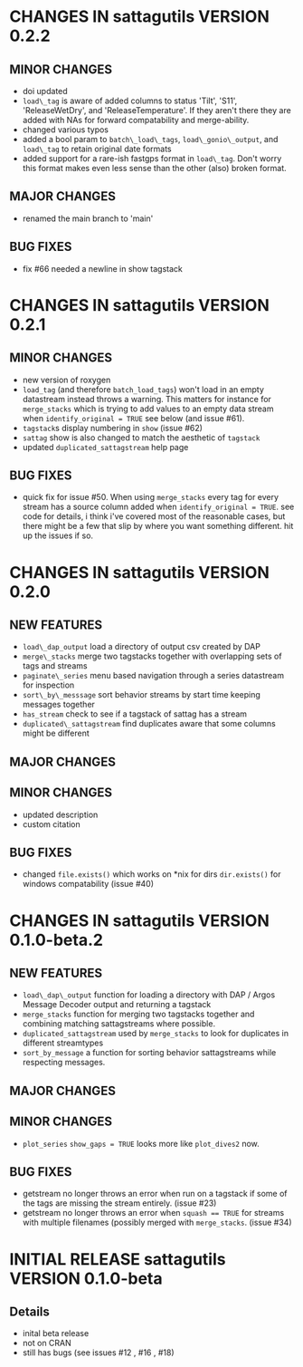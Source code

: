 # CHANGES IN sattagutils VERSION 0.2.2

## MINOR CHANGES
- doi updated
- `load\_tag` is aware of added columns to status 'Tilt', 'S11', 'ReleaseWetDry', and 'ReleaseTemperature'. If they aren't there they are added with NAs for forward compatability and merge-ability.
- changed various typos
- added a bool param to `batch\_load\_tags`, `load\_gonio\_output`, and `load\_tag` to retain original date formats
- added support for a rare-ish fastgps format in `load\_tag`. Don't worry this format makes even less sense than the other (also) broken format.
## MAJOR CHANGES
- renamed the main branch to 'main'

## BUG FIXES
- fix #66 needed a newline in show tagstack

# CHANGES IN sattagutils VERSION 0.2.1

## MINOR CHANGES
- new version of roxygen
- `load_tag` (and therefore `batch_load_tags`) won't load in an empty datastream instead throws a warning. This matters for instance for `merge_stacks` which is trying to add values to an empty data stream when `identify_original = TRUE` see below (and issue #61).
- `tagstack`s display numbering in `show` (issue #62)
- `sattag` show is also changed to match the aesthetic of `tagstack`
- updated `duplicated_sattagstream` help page

## BUG FIXES
- quick fix for issue #50. When using `merge_stacks` every tag for every stream has a source column added when `identify_original = TRUE`. see code for details, i think i've covered most of the reasonable cases, but there might be a few that slip by where you want something different. hit up the issues if so.


# CHANGES IN sattagutils VERSION 0.2.0

## NEW FEATURES
- `load\_dap_output` load a directory of output csv created by DAP
- `merge\_stacks` merge two tagstacks together with overlapping sets of tags and streams
- `paginate\_series` menu based navigation through a series datastream for inspection
- `sort\_by\_messsage` sort behavior streams by start time keeping messages together
- `has_stream` check to see if a tagstack of sattag has a stream
- `duplicated\_sattagstream` find duplicates aware that some columns might be different

## MAJOR CHANGES

## MINOR CHANGES
- updated description
- custom citation

## BUG FIXES
- changed `file.exists()` which works on \*nix for dirs `dir.exists()` for windows compatability (issue #40)


# CHANGES IN sattagutils VERSION 0.1.0-beta.2

## NEW FEATURES
- `load\_dap\_output` function for loading a directory with DAP / Argos Message Decoder output and returning a tagstack
- `merge_stacks` function for merging two tagstacks together and combining matching sattagstreams where possible.
- `duplicated_sattagstream` used by `merge_stacks` to look for duplicates in different streamtypes
- `sort_by_message` a function for sorting behavior sattagstreams while respecting messages.

## MAJOR CHANGES

## MINOR CHANGES
- `plot_series` `show_gaps = TRUE` looks more like `plot_dives2` now.

## BUG FIXES
- getstream no longer throws an error when run on a tagstack if some of the tags are missing the stream entirely. (issue #23)
- getstream no longer throws an error when `squash == TRUE` for streams with multiple filenames (possibly merged with `merge_stacks`. (issue #34)

# INITIAL RELEASE sattagutils VERSION 0.1.0-beta

## Details
- inital beta release
- not on CRAN
- still has bugs (see issues #12 , #16 , #18)
